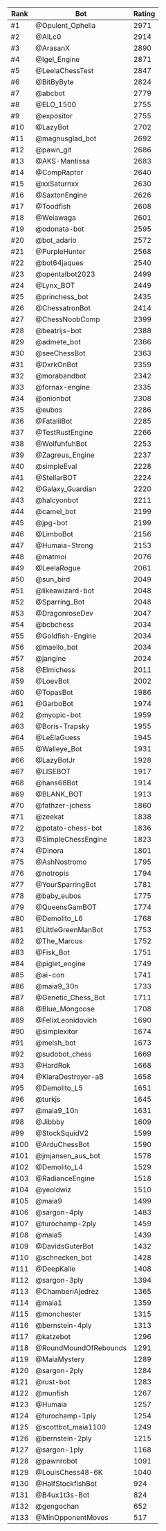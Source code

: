 Rank|Bot|Rating
---|---|---
#1|@Opulent_Ophelia|2971
#2|@AILc0|2914
#3|@ArasanX|2890
#4|@Igel_Engine|2871
#5|@LeelaChessTest|2847
#6|@BitByByte|2824
#7|@abcbot|2779
#8|@ELO_1500|2755
#9|@expositor|2755
#10|@LazyBot|2702
#11|@magnusglad_bot|2692
#12|@pawn_git|2686
#13|@AKS-Mantissa|2683
#14|@CompRaptor|2640
#15|@xxSaturnxx|2630
#16|@SaxtonEngine|2626
#17|@Toodfish|2608
#18|@Weiawaga|2601
#19|@odonata-bot|2595
#20|@bot_adario|2572
#21|@PurpleHunter|2568
#22|@bot64jaques|2540
#23|@opentalbot2023|2499
#24|@Lynx_BOT|2449
#25|@princhess_bot|2435
#26|@ChessatronBot|2414
#27|@ChessNoobComp|2399
#28|@beatrijs-bot|2388
#29|@admete_bot|2366
#30|@seeChessBot|2363
#31|@DxrkOnBot|2359
#32|@morabandbot|2342
#33|@fornax-engine|2335
#34|@onionbot|2308
#35|@eubos|2286
#36|@FataliiBot|2285
#37|@TestRustEngine|2266
#38|@WolfuhfuhBot|2253
#39|@Zagreus_Engine|2237
#40|@simpleEval|2228
#41|@StellarBOT|2224
#42|@Galaxy_Guardian|2220
#43|@halcyonbot|2211
#44|@camel_bot|2199
#45|@jpg-bot|2199
#46|@LimboBot|2156
#47|@Humaia-Strong|2153
#48|@matmoi|2076
#49|@LeelaRogue|2061
#50|@sun_bird|2049
#51|@likeawizard-bot|2048
#52|@Sparring_Bot|2048
#53|@DragonroseDev|2047
#54|@bcbchess|2034
#55|@Goldfish-Engine|2034
#56|@maello_bot|2034
#57|@jangine|2024
#58|@Elmichess|2011
#59|@LoevBot|2002
#60|@TopasBot|1986
#61|@GarboBot|1974
#62|@myopic-bot|1959
#63|@Boris-Trapsky|1955
#64|@LeElaGuess|1945
#65|@Walleye_Bot|1931
#66|@LazyBotJr|1928
#67|@LISEBOT|1917
#68|@hans68Bot|1914
#69|@BLANK_BOT|1913
#70|@fathzer-jchess|1860
#71|@zeekat|1838
#72|@potato-chess-bot|1836
#73|@SimpleChessEngine|1823
#74|@Dinora|1801
#75|@AshNostromo|1795
#76|@notropis|1794
#77|@YourSparringBot|1781
#78|@baby_eubos|1775
#79|@QueensGamBOT|1774
#80|@Demolito_L6|1768
#81|@LittleGreenManBot|1753
#82|@The_Marcus|1752
#83|@Fisk_Bot|1751
#84|@piglet_engine|1749
#85|@ai-con|1741
#86|@maia9_30n|1733
#87|@Genetic_Chess_Bot|1711
#88|@Blue_Mongoose|1708
#89|@FelixLeonidovich|1690
#90|@simplexitor|1674
#91|@melsh_bot|1673
#92|@sudobot_chess|1669
#93|@HardRok|1668
#94|@KlaraDestroyer-aB|1658
#95|@Demolito_L5|1651
#96|@turkjs|1645
#97|@maia9_10n|1631
#98|@Jibbby|1609
#99|@StockSquidV2|1599
#100|@ArduChessBot|1590
#101|@jmjansen_aus_bot|1578
#102|@Demolito_L4|1529
#103|@RadianceEngine|1518
#104|@yeoldwiz|1510
#105|@maia9|1499
#106|@sargon-4ply|1483
#107|@turochamp-2ply|1459
#108|@maia5|1439
#109|@DavidsGuterBot|1432
#110|@schnecken_bot|1428
#111|@DeepKalle|1408
#112|@sargon-3ply|1394
#113|@ChamberiAjedrez|1365
#114|@maia1|1359
#115|@monchester|1315
#116|@bernstein-4ply|1313
#117|@katzebot|1296
#118|@RoundMoundOfRebounds|1291
#119|@MaiaMystery|1289
#120|@sargon-2ply|1284
#121|@rust-bot|1283
#122|@munfish|1267
#123|@Humaia|1257
#124|@turochamp-1ply|1254
#125|@scottbot_maia1100|1249
#126|@bernstein-2ply|1215
#127|@sargon-1ply|1168
#128|@pawnrobot|1091
#129|@LouisChess48-6K|1040
#130|@HalfStockfishBot|924
#131|@B4ux1t3s-Bot|824
#132|@gengochan|652
#133|@MinOpponentMoves|517
